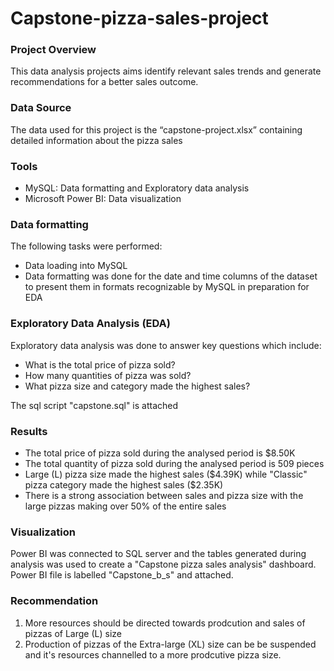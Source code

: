 # Capstone-pizza-sales-project

### Project Overview

This data analysis projects aims identify relevant sales trends and generate recommendations for a better sales outcome.

### Data Source

The data used for this project is the “capstone-project.xlsx” containing detailed information about the pizza sales

### Tools

- MySQL: Data formatting and Exploratory data analysis
- Microsoft Power BI: Data visualization

### Data formatting

The following tasks were performed:
- Data loading into MySQL
- Data formatting was done for the date and time columns of the dataset to present them in formats recognizable by MySQL in preparation for EDA

### Exploratory Data Analysis (EDA)

Exploratory data analysis was done to answer key questions which include:

   - What is the total price of pizza sold?
   - How many quantities of pizza was sold?
   - What pizza size and category made the highest sales?

 The sql script "capstone.sql" is attached 
 
### Results

- The total price of pizza sold during the analysed period is $8.50K
- The total quantity of pizza sold during the analysed period is 509 pieces
- Large (L) pizza size made the highest sales ($4.39K) while "Classic" pizza category made the highest sales ($2.35K)  
- There is a strong association between sales and pizza size with the large pizzas making over 50% of the entire sales

### Visualization

Power BI was connected to SQL server and the tables generated during analysis was used to create a "Capstone pizza sales analysis" dashboard.
Power BI file is labelled "Capstone_b_s" and attached.

### Recommendation

1. More resources should be directed towards prodcution and sales of pizzas of Large (L) size
2. Production of pizzas of the Extra-large (XL) size can be be suspended and it's resources channelled to a more prodcutive pizza size.

